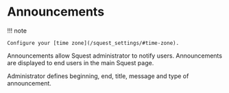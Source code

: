 # Announcements

!!! note

    Configure your [time zone](/squest_settings/#time-zone).

Announcements allow Squest administrator to notify users. Announcements are displayed to end users in the main Squest page.

Administrator defines beginning, end, title, message and type of announcement.
